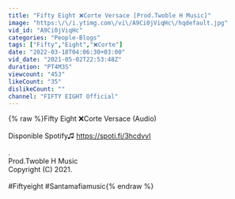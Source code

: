 ```yaml
---
title: "Fifty Eight ❌Corte Versace [Prod.Twoble H Music]"
image: "https:\/\/i.ytimg.com\/vi\/A9Ci0jViqHc\/hqdefault.jpg"
vid_id: "A9Ci0jViqHc"
categories: "People-Blogs"
tags: ["Fifty","Eight","❌Corte"]
date: "2022-03-18T04:06:30+03:00"
vid_date: "2021-05-02T22:53:48Z"
duration: "PT4M3S"
viewcount: "453"
likeCount: "35"
dislikeCount: ""
channel: "FIFTY EIGHT Official"
---
```

{% raw %}Fifty Eight ❌Corte Versace (Audio)<br /><br />Disponible Spotify♫  <a rel="nofollow" target="blank" href="https://spoti.fi/3hcdvvI">https://spoti.fi/3hcdvvI</a><br /><br />.<br />Prod.Twoble H Music<br />Copyright (C) 2021.<br /><br />#Fiftyeight #Santamafiamusic{% endraw %}
